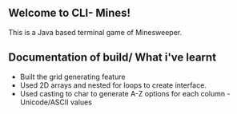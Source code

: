 ## Welcome to CLI- Mines!

This is a Java based terminal game of Minesweeper.

## Documentation of build/ What i've learnt

- Built the grid generating feature 
- Used 2D arrays and nested for loops to create interface.
- Used casting to char to generate A-Z options for each column - Unicode/ASCII values
